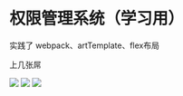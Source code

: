 权限管理系统（学习用）
===================

实践了 webpack、artTemplate、flex布局

上几张屌

![](http://waynecz.github.io/css/images/postimg/thrones/thrones-1.png)
![](http://waynecz.github.io/css/images/postimg/thrones/thrones-2.png)
![](http://waynecz.github.io/css/images/postimg/thrones/thrones-3.png)

